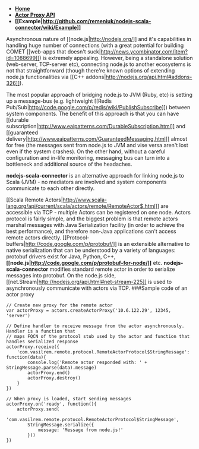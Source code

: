 * **[Home](http://github.com/remeniuk/nodejs-scala-connector/wiki)**
* **[Actor Proxy API](http://github.com/remeniuk/nodejs-scala-connector/wiki/Actor-Proxy-API)**
* **[[Example|http://github.com/remeniuk/nodejs-scala-connector/wiki/Example]]**

Asynchronous nature of [[node.js|http://nodejs.org/]] and it's capabilities in handling huge number of connections (with a great potential for building COMET [[web-apps that doesn't suck|http://news.ycombinator.com/item?id=1088699]]) is extremely appealing. However, being a standalone solution (web-server, TCP-server etc), connecting node.js to another ecosystems is not that straightforward (though there're known options of extending node.js functionalities via [[C++ addons|http://nodejs.org/api.html#addons-326]]).

The most popular approach of bridging node.js to JVM (Ruby, etc) is setting up a message-bus (e.g. lightweight  [[Redis Pub/Sub|http://code.google.com/p/redis/wiki/PublishSubscribe]]) between system components. The benefit of this approach is that you can have [[durable subscription|http://www.eaipatterns.com/DurableSubscription.html]] and [[guaranteed delivery|http://www.eaipatterns.com/GuaranteedMessaging.html]] almost for free (the messages sent from node.js to JVM and vise versa aren't lost even if the system crashes). On the other hand, without a careful configuration and in-life monitoring, messaging bus can turn into a bottleneck and additional source of the headaches.

**nodejs-scala-connector** is an alternative approach for linking node.js to Scala (JVM) - no mediators are involved and system components communicate to each other directly.

[[Scala Remote Actors|http://www.scala-lang.org/api/current/scala/actors/remote/RemoteActor$.html]] are accessible via TCP - multiple Actors can be registered on one node. Actors protocol is fairly simple, and the biggest problem is that remote actors marshal messages with Java Serialization facility (in order to achieve the best performance), and therefore non-Java applications can't access remote actors directly.
[[Protocol-buffers|http://code.google.com/p/protobuf/]] is an extensible alternative to native serialization that can be understood by a variety of languages: protobuf drivers exist for Java, Python, C++, **[[node.js|http://code.google.com/p/protobuf-for-node/]]** etc.
**nodejs-scala-connector** modifies standard remote actor in order to serialize messages into protobuf. On the node.js side, [[net.Stream|http://nodejs.org/api.html#net-stream-225]] is used to asynchronously communicate with actors via TCP.
###Sample code of an actor proxy


    // Create new proxy for the remote actor
    var actorProxy = actors.createActorProxy('10.6.122.29', 12345, 'server')

    // Define handler to receive message from the actor asynchronously. Handler is a function that
    // maps FQCN of the protocol stub used by the actor and function that handles serialized response
    actorProxy.receive({
        'com.vasilrem.remote.protocol.RemoteActorProtocol$StringMessage': function(data){
            console.log('Remote actor responded with: ' + StringMessage.parse(data).message)
            actorProxy.end()
            actorProxy.destroy()
        }
    })

    // When proxy is loaded, start sending messages
    actorProxy.on('ready', function(){
        actorProxy.send(
            'com.vasilrem.remote.protocol.RemoteActorProtocol$StringMessage',
            StringMessage.serialize({
                message: 'Message from node.js!'
            }))
    })
